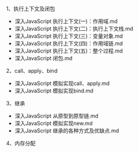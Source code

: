 
1、执行上下文及闭包
 - 深入JavaScript 执行上下文(一)：作用域.md
 - 深入JavaScript 执行上下文(二)：执行上下文栈.md
 - 深入JavaScript 执行上下文(三)：变量对象.md
 - 深入JavaScript 执行上下文(四)：作用域链.md
 - 深入JavaScript 执行上下文(五)：整个过程.md
 - 深入JavaScript 闭包.md

2、call、apply、bind
  - 深入JavaScript 模拟实现call、apply.md
  - 深入JavaScript 模拟实现bind.md
  
3、继承
  - 深入JavaScript 从原型到原型链.md
  - 深入JavaScript 模拟实现new.md
  - 深入JavaScript 继承的各种方式及优缺点.md
  
4、内存分配
